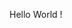 <!-- 
.. title: First Blood
.. slug: first-blood
.. date: 2013/04/07 10:34:19
.. tags: 
.. link: 
.. description: 
-->


Hello World !
